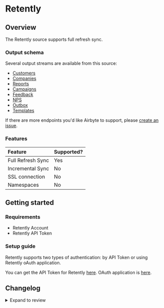 # Retently

## Overview

The Retently source supports full refresh sync.

### Output schema

Several output streams are available from this source:

- [Customers](https://www.retently.com/api/#api-get-customers-get)
- [Companies](https://www.retently.com/api/#api-get-companies-get)
- [Reports](https://www.retently.com/api/#api-get-reports-get)
- [Campaigns](https://www.retently.com/api/#api-get-campaigns)
- [Feedback](https://www.retently.com/api/#api-get-feedback-get)
- [NPS](https://www.retently.com/api/#api-get-latest-score)
- [Outbox](https://www.retently.com/api/#api-get-sent-surveys)
- [Templates](https://www.retently.com/api/#api-get-templates-get)

If there are more endpoints you'd like Airbyte to support, please [create an issue](https://github.com/airbytehq/airbyte/issues/new/choose).

### Features

| Feature           | Supported? |
| :---------------- | :--------- |
| Full Refresh Sync | Yes        |
| Incremental Sync  | No         |
| SSL connection    | No         |
| Namespaces        | No         |

## Getting started

### Requirements

- Retently Account
- Retently API Token

### Setup guide

Retently supports two types of authentication: by API Token or using Retently oAuth application.

You can get the API Token for Retently [here](https://app.retently.com/settings/api/tokens).
OAuth application is [here](https://app.retently.com/settings/oauth).

## Changelog

<details>
  <summary>Expand to review</summary>

| Version | Date       | Pull Request                                             | Subject                                                                         |
| :------ | :--------- | :------------------------------------------------------- | :------------------------------------------------------------------------------ |
| 0.3.2 | 2024-12-14 | [49684](https://github.com/airbytehq/airbyte/pull/49684) | Update dependencies |
| 0.3.1 | 2024-12-12 | [49045](https://github.com/airbytehq/airbyte/pull/49045) | Update dependencies |
| 0.3.0 | 2024-11-01 | [47291](https://github.com/airbytehq/airbyte/pull/47291) | Migrate to manifest only format |
| 0.2.24 | 2024-10-23 | [47108](https://github.com/airbytehq/airbyte/pull/47108) | Update dependencies |
| 0.2.23 | 2024-10-12 | [46850](https://github.com/airbytehq/airbyte/pull/46850) | Update dependencies |
| 0.2.22 | 2024-10-05 | [46429](https://github.com/airbytehq/airbyte/pull/46429) | Update dependencies |
| 0.2.21 | 2024-09-28 | [46150](https://github.com/airbytehq/airbyte/pull/46150) | Update dependencies |
| 0.2.20 | 2024-09-21 | [45513](https://github.com/airbytehq/airbyte/pull/45513) | Update dependencies |
| 0.2.19 | 2024-09-07 | [45243](https://github.com/airbytehq/airbyte/pull/45243) | Update dependencies |
| 0.2.18 | 2024-08-31 | [44984](https://github.com/airbytehq/airbyte/pull/44984) | Update dependencies |
| 0.2.17 | 2024-08-24 | [44679](https://github.com/airbytehq/airbyte/pull/44679) | Update dependencies |
| 0.2.16 | 2024-08-17 | [44262](https://github.com/airbytehq/airbyte/pull/44262) | Update dependencies |
| 0.2.15 | 2024-08-10 | [43559](https://github.com/airbytehq/airbyte/pull/43559) | Update dependencies |
| 0.2.14 | 2024-08-03 | [43180](https://github.com/airbytehq/airbyte/pull/43180) | Update dependencies |
| 0.2.13 | 2024-07-27 | [42708](https://github.com/airbytehq/airbyte/pull/42708) | Update dependencies |
| 0.2.12 | 2024-07-20 | [42140](https://github.com/airbytehq/airbyte/pull/42140) | Update dependencies |
| 0.2.11 | 2024-07-13 | [41864](https://github.com/airbytehq/airbyte/pull/41864) | Update dependencies |
| 0.2.10 | 2024-07-10 | [41371](https://github.com/airbytehq/airbyte/pull/41371) | Update dependencies |
| 0.2.9 | 2024-07-09 | [41287](https://github.com/airbytehq/airbyte/pull/41287) | Update dependencies |
| 0.2.8 | 2024-07-06 | [40977](https://github.com/airbytehq/airbyte/pull/40977) | Update dependencies |
| 0.2.7 | 2024-06-25 | [40412](https://github.com/airbytehq/airbyte/pull/40412) | Update dependencies |
| 0.2.6 | 2024-06-22 | [40183](https://github.com/airbytehq/airbyte/pull/40183) | Update dependencies |
| 0.2.5 | 2024-06-06 | [39223](https://github.com/airbytehq/airbyte/pull/39223) | [autopull] Upgrade base image to v1.2.2 |
| 0.2.4 | 2024-04-19 | [37248](https://github.com/airbytehq/airbyte/pull/37248) | Updating to 0.80.0 CDK |
| 0.2.3 | 2024-04-18 | [37248](https://github.com/airbytehq/airbyte/pull/37248) | Manage dependencies with Poetry. |
| 0.2.2 | 2024-04-15 | [37248](https://github.com/airbytehq/airbyte/pull/37248) | Base image migration: remove Dockerfile and use the python-connector-base image |
| 0.2.1 | 2024-04-12 | [37248](https://github.com/airbytehq/airbyte/pull/37248) | schema descriptions |
| 0.2.0 | 2023-08-03 | [29040](https://github.com/airbytehq/airbyte/pull/29040) | Migrate to Low-Code CDK |
| 0.1.6 | 2023-05-10 | [25714](https://github.com/airbytehq/airbyte/pull/25714) | Fix invalid json schema for nps stream |
| 0.1.5 | 2023-05-08 | [25900](https://github.com/airbytehq/airbyte/pull/25900) | Fix integration tests |
| 0.1.4 | 2023-05-08 | [25900](https://github.com/airbytehq/airbyte/pull/25900) | Fix integration tests |
| 0.1.3 | 2022-11-15 | [19456](https://github.com/airbytehq/airbyte/pull/19456) | Add campaign, feedback, outbox and templates streams |
| 0.1.2 | 2021-12-28 | [9045](https://github.com/airbytehq/airbyte/pull/9045) | Update titles and descriptions |
| 0.1.1 | 2021-12-06 | [8043](https://github.com/airbytehq/airbyte/pull/8043) | 🎉 Source Retently: add OAuth 2.0 |
| 0.1.0 | 2021-11-02 | [6966](https://github.com/airbytehq/airbyte/pull/6966) | 🎉 New Source: Retently |

</details>
